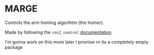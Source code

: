 # MARGE

Controls the arm homing algorihtm (the homer).

Made by following the `ros2_control` [documentation](https://control.ros.org/humble/doc/ros2_controllers/doc/writing_new_controller.html)

I'm gonna work on this more later I promise rn its a completely empty package
